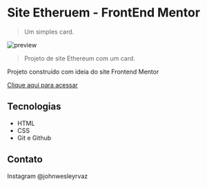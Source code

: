 # Site Etheruem - FrontEnd Mentor

> Um simples card.

![preview](https://user-images.githubusercontent.com/112788953/194365413-f0b7f9e0-05f4-4c07-8d8e-edd5d8ac51ff.png)


> Projeto de site Ethereum com um card.

Projeto construído com ideia do site Frontend Mentor

[Clique aqui para acessar](https://johnwesley14.github.io/site-nft)

## Tecnologias

- HTML
- CSS 
- Git e Github

## Contato

Instagram @johnwesleyrvaz 
